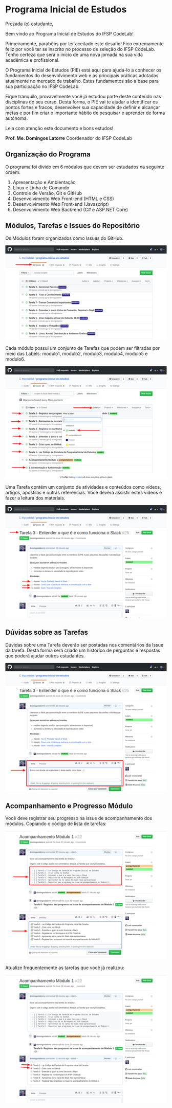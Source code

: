 # Programa Inicial de Estudos

Prezada (o) estudante, 

Bem vindo ao Programa Inicial de Estudos do IFSP CodeLab!

Primeiramente, parabéns por ter aceitado este desafio! Fico extremamente feliz por você ter se inscrito no processo de seleção do IFSP CodeLab. Tenho certeza que será o início de uma nova jornada na sua vida acadêmica e profissional.

O Programa Inicial de Estudos (PIE) está aqui para ajudá-lo a conhecer os fundamentos do desenvolvimento web e as principais práticas adotadas atualmente no mercado de trabalho. Estes fundamentos são a base para sua participação no IFSP CodeLab.

Fique tranquilo, provavelmente você já estudou parte deste conteúdo nas disciplinas do seu curso. Desta forma, o PIE vai te ajudar a identificar os pontos fortes e fracos, desenvolver sua capacidade de definir e alcançar metas e por fim criar o importante hábito de pesquisar e aprender de forma autônoma.

Leia com atenção este documento e bons estudos!

**Prof. Me. Domingos Latorre** 
Coordenador do IFSP CodeLab

## Organização do Programa

O programa foi divido em 6 módulos que devem ser estudados na seguinte ordem: 

1. Apresentação e Ambientação
1. Linux e Linha de Comando
1. Controle de Versão, Git e GitHub
1. Desenvolvimento Web Front-end (HTML e CSS)
1. Desenvolvimento Web Front-end (Javascript)
1. Desenvolvimento Web Back-end (C# e ASP.NET Core)

## Módulos, Tarefas e Issues do Repositório

Os Módulos foram organizados como Issues do GitHub. 

![organizacao dos módulos](https://raw.githubusercontent.com/ifspcodelab/programa-inicial-de-estudos/master/img/issues-01.png)

Cada módulo possui um conjunto de Tarefas que podem ser filtradas por meio das Labels: modulo1, modulo2, modulo3, modulo4, modulo5 e modulo6.

![filtros](https://raw.githubusercontent.com/ifspcodelab/programa-inicial-de-estudos/master/img/issues-02.png)

Uma Tarefa contém um conjunto de atividades e conteúdos como vídeos, artigos, apostilas e outras referências. Você deverá assistir estes vídeos e fazer a leitura dos materiais.

![filtros](https://raw.githubusercontent.com/ifspcodelab/programa-inicial-de-estudos/master/img/tarefa-01.png)

## Dúvidas sobre as Tarefas

Dúvidas sobre uma Tarefa deverão ser postadas nos comentários da Issue da tarefa. Desta forma será criado um histórico de perguntas e respostas que poderá ajudar outros estudantes.

![duvidas](https://raw.githubusercontent.com/ifspcodelab/programa-inicial-de-estudos/master/img/tarefa-02.png)

## Acompanhamento e Progresso Módulo

Você deve registrar seu progresso na issue de acompanhamento dos módulos. Copiando o código de lista de tarefas:

![acompanhamento](https://raw.githubusercontent.com/ifspcodelab/programa-inicial-de-estudos/master/img/acompanhamento-01.png)

Atualize frequentemente as tarefas que você já realizou:

![acompanhamento2](https://raw.githubusercontent.com/ifspcodelab/programa-inicial-de-estudos/master/img/acompanhamento-02.png)

